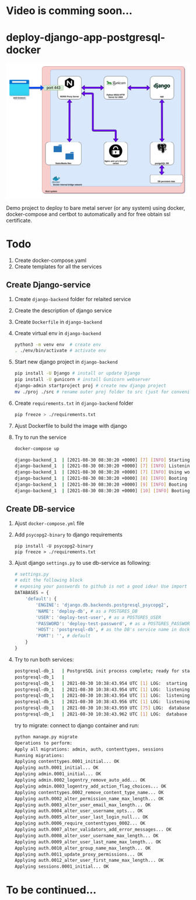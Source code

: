 # Video is comming soon...
# deploy-django-app-postgresql-docker

![architecture diagram](deploy.png)

Demo project to deploy to bare metal server (or any system) using docker, docker-compose and certbot to automatically and for free obtain ssl certificate.


# Todo

1. Create docker-compose.yaml
1. Create templates for all the services

## Create Django-service

1. Create `django-backend` folder for relaited service
1. Create the description of django service
1. Create `Dockerfile` in `django-backend`
1. Create virtual env in `django-backend`
    ```bash
    python3 -m venv env  # create env
    . ./env/bin/activate # activate env
    ```
1. Start new django project in `django-backend`
    ```bash
    pip install -U Django # install or update Django
    pip install -U gunicorn # install Gunicorn webserver
    django-admin startproject proj # create new django project
    mv ./proj ./src # rename outer proj folder to src (just for convenience)
    ```
1. Create `requirements.txt` in `django-backend` folder
    ```bash
    pip freeze > ./requirements.txt
    ```
1. Ajust Dockerfile to build the image with django
1. Try to run the service

    ```bash
    docker-compose up
    ```
    
    ```bash
    django-backend_1  | [2021-08-30 08:30:20 +0000] [7] [INFO] Starting gunicorn 20.1.0
    django-backend_1  | [2021-08-30 08:30:20 +0000] [7] [INFO] Listening at: http://0.0.0.0:8000 (7)
    django-backend_1  | [2021-08-30 08:30:20 +0000] [7] [INFO] Using worker: sync
    django-backend_1  | [2021-08-30 08:30:20 +0000] [8] [INFO] Booting worker with pid: 8
    django-backend_1  | [2021-08-30 08:30:20 +0000] [9] [INFO] Booting worker with pid: 9
    django-backend_1  | [2021-08-30 08:30:20 +0000] [10] [INFO] Booting worker with pid: 10
    ```
## Create DB-service

1. Ajust `docker-compose.yml` file
1. Add `psycopg2-binary` to django requirements
    ```
    pip install -U psycopg2-binary
    pip freeze > ./requirements.txt
    ```
1. Ajust django `settings.py` to use db-service as following:

    ```python
    # settings.py
    # edit the following block
    # exposing your passwords to github is not a good idea! Use import and gitignore
    DATABASES = {
        'default': {
            'ENGINE': 'django.db.backends.postgresql_psycopg2',
            'NAME': 'deploy-db', # as a POSTGRES_DB
            'USER': 'deploy-test-user', # as a POSTGRES_USER
            'PASSWORD': 'deploy-test-password', # as a POSTGRES_PASSWORD
            'HOST': 'postgresql-db', # as the DB's service name in docker-compose.yml
            'PORT': '', # default
        }
    }
    ```
1. Try to run both services:

    ```bash
    postgresql-db_1   | PostgreSQL init process complete; ready for start up.
    postgresql-db_1   | 
    postgresql-db_1   | 2021-08-30 10:38:43.954 UTC [1] LOG:  starting PostgreSQL 13.2 (Debian 13.2-1.pgdg100+1) on x86_64-pc-linux-gnu, compiled by gcc (Debian 8.3.0-6) 8.3.0, 64-bit
    postgresql-db_1   | 2021-08-30 10:38:43.954 UTC [1] LOG:  listening on IPv4 address "0.0.0.0", port 5432
    postgresql-db_1   | 2021-08-30 10:38:43.954 UTC [1] LOG:  listening on IPv6 address "::", port 5432
    postgresql-db_1   | 2021-08-30 10:38:43.956 UTC [1] LOG:  listening on Unix socket "/var/run/postgresql/.s.PGSQL.5432"
    postgresql-db_1   | 2021-08-30 10:38:43.959 UTC [75] LOG:  database system was shut down at 2021-08-30 10:38:43 UTC
    postgresql-db_1   | 2021-08-30 10:38:43.962 UTC [1] LOG:  database system is ready to accept connections
    ```
    try to migrate: connect to django container and run:

    ```sh
    python manage.py migrate
    Operations to perform:
    Apply all migrations: admin, auth, contenttypes, sessions
    Running migrations:
    Applying contenttypes.0001_initial... OK
    Applying auth.0001_initial... OK
    Applying admin.0001_initial... OK
    Applying admin.0002_logentry_remove_auto_add... OK
    Applying admin.0003_logentry_add_action_flag_choices... OK
    Applying contenttypes.0002_remove_content_type_name... OK
    Applying auth.0002_alter_permission_name_max_length... OK
    Applying auth.0003_alter_user_email_max_length... OK
    Applying auth.0004_alter_user_username_opts... OK
    Applying auth.0005_alter_user_last_login_null... OK
    Applying auth.0006_require_contenttypes_0002... OK
    Applying auth.0007_alter_validators_add_error_messages... OK
    Applying auth.0008_alter_user_username_max_length... OK
    Applying auth.0009_alter_user_last_name_max_length... OK
    Applying auth.0010_alter_group_name_max_length... OK
    Applying auth.0011_update_proxy_permissions... OK
    Applying auth.0012_alter_user_first_name_max_length... OK
    Applying sessions.0001_initial... OK
    ```
# To be continued...